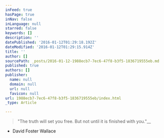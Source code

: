 ```yaml
---
inFeed: true
hasPage: true
inNav: false
inLanguage: null
starred: false
keywords: []
description: ''
datePublished: '2016-01-12T01:29:18.192Z'
dateModified: '2016-01-12T01:29:15.914Z'
title: ''
author: []
sourcePath: _posts/2016-01-12-1988ecb7-7ec6-47f8-b3f5-1836719555eb.md
published: true
authors: []
publisher:
  name: null
  domain: null
  url: null
  favicon: null
url: 1988ecb7-7ec6-47f8-b3f5-1836719555eb/index.html
_type: Article

---
```

> "The truth will set you free. But not until it is finished with you."__

- David Foster Wallace